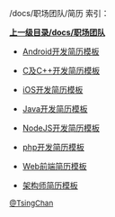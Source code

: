 /docs/职场团队/简历 索引：


**[上一级目录/docs/职场团队](/docs/职场团队/index.md)**

- [Android开发简历模板](/docs/职场团队/简历/Android开发简历模板.md)

- [C及C++开发简历模板](/docs/职场团队/简历/C及C++开发简历模板.md)

- [iOS开发简历模板](/docs/职场团队/简历/iOS开发简历模板.md)

- [Java开发简历模板](/docs/职场团队/简历/Java开发简历模板.md)

- [NodeJS开发简历模板](/docs/职场团队/简历/NodeJS开发简历模板.md)

- [php开发简历模板](/docs/职场团队/简历/php开发简历模板.md)

- [Web前端简历模板](/docs/职场团队/简历/Web前端简历模板.md)

- [架构师简历模板](/docs/职场团队/简历/架构师简历模板.md)


<font size=2 color='grey'> [@TsingChan](https://github.com/tsingchan) </font>